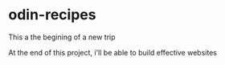 # odin-recipes

This a the begining of a new trip

At the end of this project, i'll be able to build effective websites